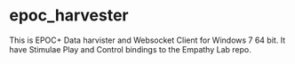 # epoc_harvester
This is EPOC+  Data harvister and Websocket Client for Windows 7 64 bit.
It have Stimulae Play and Control bindings to the Empathy Lab repo.
